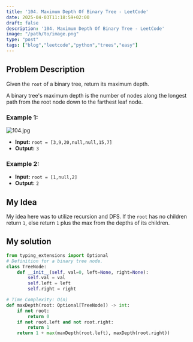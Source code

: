```yaml
---
title: '104. Maximum Depth Of Binary Tree - LeetCode'
date: 2025-04-03T11:18:59+02:00
draft: false
description: '104. Maximum Depth Of Binary Tree - LeetCode'
image: "/path/to/image.png"
type: "post"
tags: ["blog","leetcode","python","trees","easy"]
---
```

## Problem Description

Given the `root` of a binary tree, return its maximum depth.

A binary tree's maximum depth is the number of nodes along the longest path from the root node down to the farthest leaf node.

### Example 1:
![104.jpg](/images/104.jpg)
* **Input:** `root = [3,9,20,null,null,15,7]`
* **Output:** `3`
### Example 2:
* **Input:** `root = [1,null,2]`
* **Output:** `2`

## My Idea

My idea here was to utilize recursion and DFS. If the `root` has no children return `1`, else return `1` plus the max from the depths of its children.

## My solution
```python
from typing_extensions import Optional
# Definition for a binary tree node.
class TreeNode:
    def __init__(self, val=0, left=None, right=None):
        self.val = val
        self.left = left
        self.right = right

# Time Complexity: O(n)
def maxDepth(root: Optional[TreeNode]) -> int:
    if not root:
        return 0
    if not root.left and not root.right:
        return 1
    return 1 + max(maxDepth(root.left), maxDepth(root.right))

```

